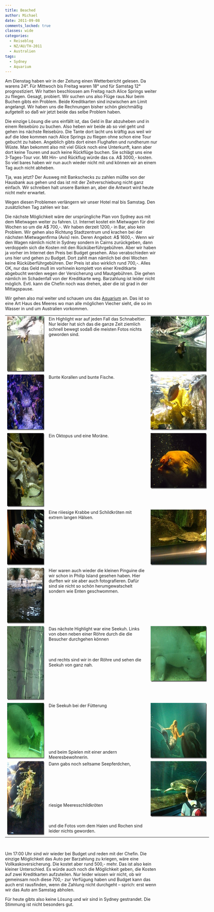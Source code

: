 ```yaml
---
title: Beached
author: Michael
date: 2011-09-08
comments_locked: true
classes: wide
categories:
  - Reiseblog
  - NZ/AU/TH-2011
  - Australien
tags:
  - Sydney
  - Aquarium
---
```


<p>Am Dienstag haben wir in der Zeitung einen Wetterbericht gelesen. Da warens 24&deg;. F&uuml;r Mittwoch bis Freitag waren 18&deg; und f&uuml;r Samstag 12&deg; prognostiziert. Wir hatten beschlossen am Freitag nach Alice Springs weiter zu fliegen. Gesagt, probiert. Wir suchen uns also Fl&uuml;ge raus.Nur beim Buchen gibts ein Problem. Beide Kreditkarten sind inzwischen am Limit angelangt. Wir haben uns die Rechnungen bisher sch&ouml;n gleichm&auml;&szlig;ig aufgeteilt so da&szlig; wir jetzt beide das selbe Problem haben.</p>
<p>Die einzige L&ouml;sung die uns einf&auml;llt ist, das Geld in Bar abzuheben und in einem Reiseb&uuml;ro zu buchen. Also heben wir beide ab so viel geht und gehen ins n&auml;chste Reiseb&uuml;ro. Die Tante dort lacht uns kr&auml;ftig aus weil wir auf die Idee kommen nach Alice Springs zu fliegen ohne schon eine Tour gebucht zu haben. Angeblich gibts dort einen Flughafen und rundherum nur W&uuml;ste. Man bekommt also mit viel Gl&uuml;ck noch eine Unterkunft, kann aber dort keine Touren und auch keine R&uuml;ckfl&uuml;ge buchen. Sie schl&auml;gt uns eine 3-Tages-Tour vor. Mit Hin- und R&uuml;ckflug w&uuml;rde das ca. A$ 3000,- kosten. So viel bares haben wir nun auch wieder nicht mit und k&ouml;nnen wir an einem Tag auch nicht abheben.</p>
<p>Tja, was jetzt? Der Ausweg mit Bankschecks zu zahlen m&uuml;&szlig;te von der Hausbank aus gehen und das ist mit der Zeitverschiebung nicht ganz einfach. Wir schreiben halt unsere Banken an, aber die Antwort wird heute nicht mehr erwartet.</p>
<p>Wegen diesen Problemen verl&auml;ngern wir unser Hotel mal bis Samstag. Den zus&auml;tzlichen Tag zahlen wir bar.</p>
<p>Die n&auml;chste M&ouml;glichkeit w&auml;re der urspr&uuml;ngliche Plan von Sydney aus mit dem Mietwagen weiter zu fahren. Lt. Internet kostet ein Mietwagen f&uuml;r drei Wochen so um die A$ 700,-. Wir haben derzeit 1200,- in Bar, also kein Problem. Wir gehen also Richtung Stadtzentrum und krachen bei der n&auml;chsten Mietwagenfirma (Avis) rein. Deren Angebot: A$ 1600,-. Wenn wir den Wagen n&auml;mlich nicht in Sydney sondern in Cairns zur&uuml;ckgeben, dann verdoppeln sich die Kosten mit den R&uuml;ck&uuml;berf&uuml;hrgeb&uuml;hren. Aber wir haben ja vorher im Internet den Preis bei Budget gesehen. Also verabschieden wir uns hier und gehen zu Budget. Dort zahlt man n&auml;mlich bei drei Wochen keine R&uuml;ck&uuml;berf&uuml;hrgeb&uuml;hren. Der Preis ist also wirklich rund 700,-. Alles OK, nur das Geld mu&szlig; im vorhinein komplett von einer Kreditkarte abgebucht werden wegen der Versicherung und Mautgeb&uuml;hren. Die gehen n&auml;mlich im Schadenfall von der Kreditkarte weg. Barzahlung ist leider nicht m&ouml;glich. Evtl. kann die Chefin noch was drehen, aber die ist grad in der Mittagspause.</p>
<p>Wir gehen also mal weiter und schauen uns das <a href="http://www.sydneyaquarium.com.au/">Aquarium</a> an. Das ist so eine Art Haus des Meeres wo man alle m&ouml;glichen Viecher sieht, die so im Wasser in und um Australien vorkommen.</p>
<table style="width: 674px;" border="0" cellspacing="0" cellpadding="2">
<tbody>
<tr>
<td valign="top" width="133"><a href="/assets/images/2011/09/DSCN2006.jpg"><img src="/assets/images/2011/09/DSCN2006_thumb.jpg" width="244" height="184" alt="DSCN2006" border="0" /></a></td>
<td valign="top" width="338">Ein Highlight war auf jeden Fall das Schnabeltier. Nur leider hat sich das die ganze Zeit ziemlich schnell bewegt soda&szlig; die meisten Fotos nichts geworden sind.</td>
<td valign="top" width="201"><a href="/assets/images/2011/09/IMG_1113.jpg"><img src="/assets/images/2011/09/IMG_1113_thumb.jpg" width="244" height="184" alt="IMG_1113" border="0" /></a></td>
</tr>
<tr>
<td valign="top" width="133"><a href="/assets/images/2011/09/DSCN2044.jpg"><img src="/assets/images/2011/09/DSCN2044_thumb.jpg" width="244" height="184" alt="DSCN2044" border="0" /></a></td>
<td valign="top" width="338">Bunte Korallen und bunte Fische.</td>
<td valign="top" width="201"><a href="/assets/images/2011/09/DSCN2048.jpg"><img src="/assets/images/2011/09/DSCN2048_thumb.jpg" width="244" height="184" alt="DSCN2048" border="0" /></a></td>
</tr>
<tr>
<td valign="top" width="133"><a href="/assets/images/2011/09/DSCN2051.jpg"><img src="/assets/images/2011/09/DSCN2051_thumb.jpg" width="184" height="244" alt="DSCN2051" border="0" /></a></td>
<td valign="top" width="338">Ein Oktopus und eine Mor&auml;ne.</td>
<td valign="top" width="201"><a href="/assets/images/2011/09/DSCN2057.jpg"><img src="/assets/images/2011/09/DSCN2057_thumb.jpg" width="244" height="184" alt="DSCN2057" border="0" /></a></td>
</tr>
<tr>
<td valign="top" width="133"><a href="/assets/images/2011/09/DSCN2062.jpg"><img src="/assets/images/2011/09/DSCN2062_thumb.jpg" width="244" height="184" alt="DSCN2062" border="0" /></a></td>
<td valign="top" width="338">Eine riiiesige Krabbe und Schildkr&ouml;ten mit extrem langen H&auml;lsen.</td>
<td valign="top" width="201"><a href="/assets/images/2011/09/IMG_1125.jpg"><img src="/assets/images/2011/09/IMG_1125_thumb.jpg" width="244" height="184" alt="IMG_1125" border="0" /></a></td>
</tr>
<tr>
<td valign="top" width="133"><a href="/assets/images/2011/09/IMG_1139.jpg"><img src="/assets/images/2011/09/IMG_1139_thumb.jpg" width="244" height="184" alt="IMG_1139" border="0" /></a></td>
<td valign="top" width="338">Hier waren auch wieder die kleinen Pinguine die wir schon in Philip Island gesehen haben. Hier durften wir sie aber auch fotografieren. Daf&uuml;r sind sie nicht so sch&ouml;n herumgewatschelt sondern wie Enten geschwommen.</td>
<td valign="top" width="201">&nbsp;</td>
</tr>
<tr>
<td valign="top" width="133"><a href="/assets/images/2011/09/IMG_1161.jpg"><img src="/assets/images/2011/09/IMG_1161_thumb.jpg" width="184" height="244" alt="IMG_1161" border="0" /></a></td>
<td valign="top" width="338">Das n&auml;chste Highlight war eine Seekuh. Links von oben neben einer R&ouml;hre durch die die Besucher durchgehen k&ouml;nnen <br /> <br /> <br /> <br />und rechts sind wir in der R&ouml;hre und sehen die Seekuh von ganz nah.</td>
<td valign="top" width="201"><a href="/assets/images/2011/09/IMG_1184.jpg"><img src="/assets/images/2011/09/IMG_1184_thumb.jpg" width="244" height="184" alt="IMG_1184" border="0" /></a></td>
</tr>
<tr>
<td valign="top" width="133"><a href="/assets/images/2011/09/IMG_1192.jpg"><img src="/assets/images/2011/09/IMG_1192_thumb.jpg" width="244" height="184" alt="IMG_1192" border="0" /></a></td>
<td valign="top" width="338">Die Seekuh bei der F&uuml;tterung <br /> <br /> <br /> <br /> <br /> <br /> <br /> <br /> <br />und beim Spielen mit einer andern Meeresbewohnerin.</td>
<td valign="top" width="201"><a href="/assets/images/2011/09/IMG_1200.jpg"><img src="/assets/images/2011/09/IMG_1200_thumb.jpg" width="244" height="184" alt="IMG_1200" border="0" /></a></td>
</tr>
<tr>
<td valign="top" width="133"><a href="/assets/images/2011/09/IMG_1202.jpg"><img src="/assets/images/2011/09/IMG_1202_thumb.jpg" width="184" height="244" alt="IMG_1202" border="0" /></a></td>
<td valign="top" width="338">Dann gabs noch seltsame Seepferdchen, <br /> <br /> <br /> <br /> <br /> <br /> <br /> <br />riesige Meeresschildkr&ouml;ten <br /> <br /> <br /> <br />und die Fotos vom dem Haien und Rochen sind leider nichts geworden.</td>
<td valign="top" width="201"><a href="/assets/images/2011/09/IMG_1209.jpg"><img src="/assets/images/2011/09/IMG_1209_thumb.jpg" width="244" height="184" alt="IMG_1209" border="0" /></a></td>
</tr>
</tbody>
</table>
<p>&nbsp;</p>
<p>Um 17:00 Uhr sind wir wieder bei Budget und reden mit der Chefin. Die einzige M&ouml;glichkeit das Auto per Barzahlung zu kriegen, w&auml;re eine Vollkaskoversicherung. Die kostet aber rund 500,- mehr. Das ist also kein kleiner Unterschied. Es w&uuml;rde auch noch die M&ouml;glichkeit geben, die Kosten auf zwei Kreditkarten aufzuteilen. Nur leider wissen wir nicht, ob wir gemeinsam noch diese 700,- zur Verf&uuml;gung haben und Budget kann das auch erst rausfinden, wenn die Zahlung nicht durchgeht &ndash; sprich: erst wenn wir das Auto am Samstag abholen.</p>
<p>F&uuml;r heute gibts also keine L&ouml;sung und wir sind in Sydney gestrandet. Die Stimmung ist nicht besonders gut.</p>
